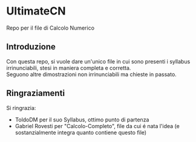# UltimateCN
Repo per il file di Calcolo Numerico
## Introduzione
Con questa repo, si vuole dare un'unico file in cui sono presenti i syllabus irrinunciabili, stesi in maniera completa e corretta.\
Seguono altre dimostrazioni non irrinunciabili ma chieste in passato.
## Ringraziamenti
Si ringrazia:
- ToldoDM per il suo Syllabus, ottimo punto di partenza
- Gabriel Rovesti per "Calcolo-Completo", file da cui é nata l'idea (e sostanzialmente integra quanto contiene questo file)

